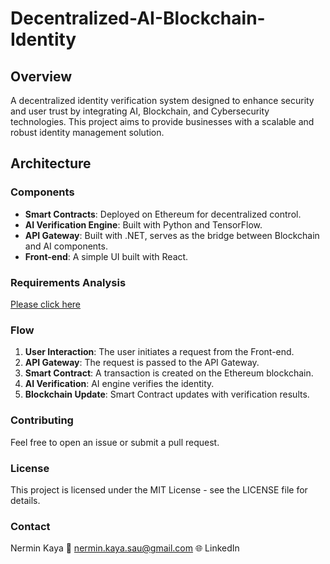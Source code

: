 # Decentralized-AI-Blockchain-Identity

## Overview
A decentralized identity verification system designed to enhance security and user trust by integrating AI, Blockchain, and Cybersecurity technologies. This project aims to provide businesses with a scalable and robust identity management solution.


## Architecture

### Components
- **Smart Contracts**: Deployed on Ethereum for decentralized control.
- **AI Verification Engine**: Built with Python and TensorFlow.
- **API Gateway**: Built with .NET, serves as the bridge between Blockchain and AI components.
- **Front-end**: A simple UI built with React.

### Requirements Analysis 
[Please click here]([./path/to/file](https://github.com/nermiin/Decentralized-AI-Blockchain-Identity/blob/main/Requirements%20Analysis.md))

### Flow
1. **User Interaction**: The user initiates a request from the Front-end.
2. **API Gateway**: The request is passed to the API Gateway.
3. **Smart Contract**: A transaction is created on the Ethereum blockchain.
4. **AI Verification**: AI engine verifies the identity.
5. **Blockchain Update**: Smart Contract updates with verification results.

### Contributing
Feel free to open an issue or submit a pull request.

### License
This project is licensed under the MIT License - see the LICENSE file for details.

### Contact
Nermin Kaya
📧 nermin.kaya.sau@gmail.com
🌐 LinkedIn

